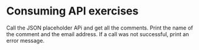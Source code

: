 # Consuming API exercises
Call the JSON placeholder APi and get all the comments. Print the name of the comment and the email address.
If a call was not successful, print an error message.